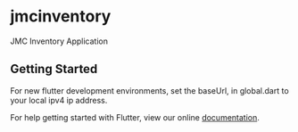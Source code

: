 # jmcinventory

JMC Inventory Application

## Getting Started

For new flutter development environments, set the baseUrl, in global.dart to your local ipv4 ip address. 

For help getting started with Flutter, view our online
[documentation](https://flutter.io/).
